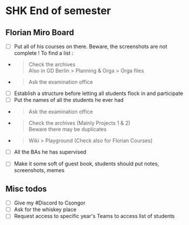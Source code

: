 # SHK End of semester

## Florian Miro Board

- [ ] Put all of his courses on there. Beware, the screenshots are not complete !
To find a list :
- > Check the archives  
Also in GD Berlin > Planning & Orga > Orga files
- > Ask the examination office
- [ ] Establish a structure before letting all students flock in and participate
- [ ] Put the names of all the students he ever had 
- > Ask the examination office
- > Check the archives (Mainly Projects 1 & 2)  
Beware there may be duplicates
- > Wiki > Playground (Check also for Florian Courses)
- [ ] All the BAs he has supervised 

- [ ] Make it some soft of guest book, students should put notes, screenshots, memes 


## Misc todos

- [ ] Give my #Discord to Csongor
- [ ] Ask for the whiskey place
- [ ] Request access to specific year's Teams to access list of students